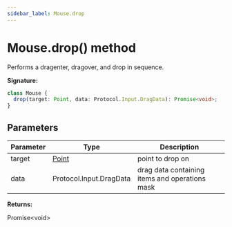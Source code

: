 ```yaml
---
sidebar_label: Mouse.drop
---
```


# Mouse.drop() method

Performs a dragenter, dragover, and drop in sequence.

**Signature:**

```typescript
class Mouse {
  drop(target: Point, data: Protocol.Input.DragData): Promise<void>;
}
```

## Parameters

| Parameter | Type                          | Description                                    |
| --------- | ----------------------------- | ---------------------------------------------- |
| target    | [Point](./puppeteer.point.md) | point to drop on                               |
| data      | Protocol.Input.DragData       | drag data containing items and operations mask |

**Returns:**

Promise&lt;void&gt;
